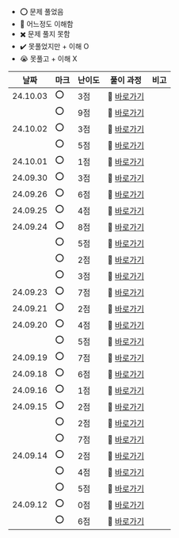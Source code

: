 - ⭕ 문제 풀었음
- 🔺 어느정도 이해함
- ✖️ 문제 풀지 못함
- ✔️ 못풀었지만 + 이해 O
- 😭 못풀고 + 이해 X

  
|    날짜  |  마크 | 난이도 | 풀이 과정                                                          |  비고 |
| -------- |  ---- | ------ | ------------------------------------------------------------------ |-------|
| 24.10.03 |   ⭕ |    3점  | 💨 [바로가기](https://velog.io/@jominuk1025/24.10.03)              |       |
|          |   ⭕ |    9점  | 💨 [바로가기](https://velog.io/@jominuk1025/24.10.03-oz5ehphw)     |       |
| 24.10.02 |   ⭕ |    3점  | 💨 [바로가기](https://velog.io/@jominuk1025/24.10.02)              |       |
|          |   ⭕ |    5점  | 💨 [바로가기](https://velog.io/@jominuk1025/24.10.02-akh9qx9v)     |       |
| 24.10.01 |   ⭕ |    1점  | 💨 [바로가기](https://velog.io/@jominuk1025/24.10.01)              |       |
| 24.09.30 |   ⭕ |    3점  | 💨 [바로가기](https://velog.io/@jominuk1025/24.09.30)              |       |
| 24.09.26 |   ⭕ |    6점  | 💨 [바로가기](https://velog.io/@jominuk1025/24.09.26)              |       |
| 24.09.25 |   ⭕ |    4점  | 💨 [바로가기](https://velog.io/@jominuk1025/24.09.25)              |       |
| 24.09.24 |   ⭕ |    8점  | 💨 [바로가기](https://velog.io/@jominuk1025/24.09.24-1fd1ngps)     |       |
|          |   ⭕ |    5점  | 💨 [바로가기](https://velog.io/@jominuk1025/24.09.24-5r5vx7vz)     |       |
|          |   ⭕ |    2점  | 💨 [바로가기](https://velog.io/@jominuk1025/24.09.24-cm1miitq)     |       |
|          |   ⭕ |    3점  | 💨 [바로가기](https://velog.io/@jominuk1025/24.09.24-xc6nqanc)     |       |
| 24.09.23 |   ⭕ |    7점  | 💨 [바로가기](https://velog.io/@jominuk1025/24.09.23)              |       |
| 24.09.21 |   ⭕ |    2점  | 💨 [바로가기](https://velog.io/@jominuk1025/24.09.21)              |       |
| 24.09.20 |   ⭕ |    4점  | 💨 [바로가기](https://velog.io/@jominuk1025/24.09.20)              |       |
|          |   ⭕ |    5점  | 💨 [바로가기](https://velog.io/@jominuk1025/24.09.20-vg4khe2h)     |       |
| 24.09.19 |   ⭕ |    7점  | 💨 [바로가기](https://velog.io/@jominuk1025/24.09.19)              |       |
| 24.09.18 |   ⭕ |    6점  | 💨 [바로가기](https://velog.io/@jominuk1025/24.09.18)              |       |
| 24.09.16 |   ⭕ |    1점  | 💨 [바로가기](https://velog.io/@jominuk1025/24.09.16)              |       |
| 24.09.15 |   ⭕ |    2점  | 💨 [바로가기](https://velog.io/@jominuk1025/24.09.15)              |       |
|          |   ⭕ |    2점  | 💨 [바로가기](https://velog.io/@jominuk1025/24.09.15-61q5vh2l)     |       |
|          |   ⭕ |    7점  | 💨 [바로가기](https://velog.io/@jominuk1025/24.09.15-tn45ash2)     |       |
| 24.09.14 |   ⭕ |    2점  | 💨 [바로가기](https://velog.io/@jominuk1025/24.09.14)              |       |
|          |   ⭕ |    4점  | 💨 [바로가기](https://velog.io/@jominuk1025/24.09.14-ndd3mznh)     |       |
|          |   ⭕ |    5점  | 💨 [바로가기](https://velog.io/@jominuk1025/24.09.14-1ki2hb1k)     |       |
| 24.09.12 |   ⭕ |    0점  | 💨 [바로가기](https://velog.io/@jominuk1025/24.09.12)              |       |
|          |   ⭕ |    6점  | 💨 [바로가기](https://velog.io/@jominuk1025/24.09.12.1)            |       |

